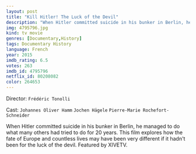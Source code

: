```yaml
---
layout: post
title: "Kill Hitler! The Luck of the Devil"
description: "When Hitler committed suicide in his bunker in Berlin, he managed to do what many others had tried to do for 20 years. This film explores how the fate of Europe and countless lives may have been very different if it hadn't been for the luck of the devil. Featured by XIVETV..."
img: 4795796.jpg
kind: tv movie
genres: [Documentary,History]
tags: Documentary History 
language: French
year: 2015
imdb_rating: 6.5
votes: 263
imdb_id: 4795796
netflix_id: 80208082
color: 264653
---
```

Director: `Frédéric Tonolli`  

Cast: `Johannes Oliver Hamm` `Jochen Hägele` `Pierre-Marie Rochefort-Schneider` 

When Hitler committed suicide in his bunker in Berlin, he managed to do what many others had tried to do for 20 years. This film explores how the fate of Europe and countless lives may have been very different if it hadn't been for the luck of the devil. Featured by XIVETV.